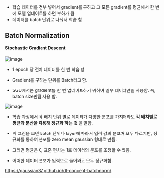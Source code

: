 

- 학습 데이터를 전부 넣어서 gradient를 구하고 그 모든 gradient를 평균해서 한 번에 모델 업데이트를 하면 부하가 큼
- 데이터를 batch 단위로 나눠서 학습 함




## Batch Normalization 

#### Stochastic Gradient Descent
![image](https://github.com/sandartchip/TIL/assets/15938354/96f84f18-eecb-4452-be95-c4fcd2f4682e)

- 1 epoch 당 전체 데이터를 한 번 학습 함
- Gradient를 구하는 단위를 Batch라고 함.


- SGD에서는 gradient를 한 번 업데이트하기 위하여 일부 데이터만을 사용함. 즉, batch size만큼 사용 함.


![image](https://github.com/sandartchip/TIL/assets/15938354/c61bef61-ee09-4c59-8982-8cd4165b98df)

- 학습 과정에서 각 배치 단위 별로 데이터가 다양한 분포를 가지더라도 **각 배치별로 평균과 분산을 이용해 정규화 하는 것** 을 말함.

- 위 그림을 보면 batch 단위나 layer에 따라서 입력 값의 분포가 모두 다르지만, 정규화를 통하여 분포를 zero mean gaussian 형태로 만듬.
- 그러면 평균은 0, 표준 편차는 1로 데이터의 분포를 조정할 수 있음. 

- 어떠한 데이터 분포가 입력으로 들어와도 모두 정규화함. 

https://gaussian37.github.io/dl-concept-batchnorm/
